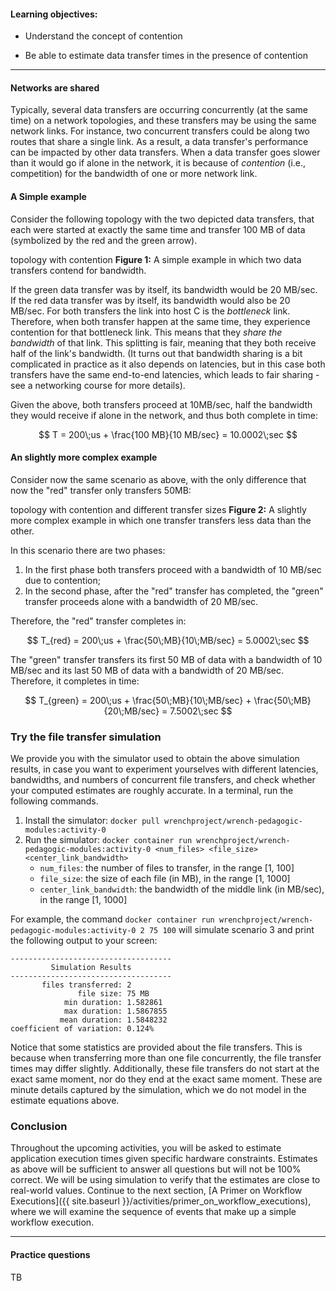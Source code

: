
#### Learning objectives:

  - Understand the concept of contention

  - Be able to estimate data transfer times in the presence of contention
  

---


#### Networks are shared

Typically, several data transfers are occurring concurrently (at the same
time) on a network topologies, and these transfers may be using the same
network links. For instance, two concurrent transfers could be along two
routes that share a single link. As a result, a data transfer's performance
can be impacted by other data transfers. When a data transfer goes slower
than it would go if alone in the network, it is because of *contention*
(i.e., competition) for the bandwidth of one or more network link.

#### A Simple example

Consider the following topology with the two depicted data transfers, that
each were started at exactly the same time and transfer 100 MB of data
(symbolized by the red and the green arrow).

<object class="figure" type="image/svg+xml" data="{{ site.baseurl }}/public/img/primer_on_networking/topology_contention.svg">topology with contention</object>
<b>Figure 1:</b> A simple example in which two data transfers contend for bandwidth.

If the green data transfer was by itself, its bandwidth would be 20 MB/sec.
If the red data transfer was by itself, its bandwidth would also be 20
MB/sec. For both transfers the link into host C is the *bottleneck* link.
Therefore, when both transfer happen at the same time, they experience
contention for that bottleneck link. This means that they *share the
bandwidth* of that link. This splitting is fair, meaning that they both
receive half of the link's bandwidth. (It turns out that bandwidth sharing
is a bit complicated in practice as it also depends on latencies, but in
this case both transfers have the same end-to-end latencies, which leads to
fair sharing - see a networking course for more details).

Given the above, both transfers proceed at 10MB/sec, half the bandwidth they would
receive if alone in the network, and thus both complete in time:

$$
T = 200\;us + \frac{100 MB}{10 MB/sec} = 10.0002\;sec
$$


#### An slightly more complex example

Consider now the same scenario as above, with the only difference that now the "red" transfer only transfers 50MB:

<object class="figure" type="image/svg+xml" data="{{ site.baseurl }}/public/img/primer_on_networking/topology_contention_different_sizes.svg">topology with contention and different transfer sizes</object>
<b>Figure 2:</b> A slightly more complex example in which one transfer transfers less data than the other.

In this scenario there are two phases:

  1. In the first phase both transfers proceed with a bandwidth of 10 MB/sec due to contention;
  2. In the second phase, after the "red" transfer has completed, the "green" transfer proceeds alone with a bandwidth of 20 MB/sec.

Therefore, the "red" transfer completes in:

$$
T_{red} = 200\;us + \frac{50\;MB}{10\;MB/sec} = 5.0002\;sec
$$

The "green" transfer transfers its first 50 MB of data with a bandwidth of 10 MB/sec and its last 50 MB of data with
a bandwidth of 20 MB/sec. Therefore, it completes in time:

$$
T_{green} = 200\;us + \frac{50\;MB}{10\;MB/sec} + \frac{50\;MB}{20\;MB/sec} = 7.5002\;sec
$$


### Try the file transfer simulation

We provide you with the simulator used to obtain the above simulation
results, in case you want to experiment yourselves with different
latencies, bandwidths, and numbers of concurrent file transfers, and check whether
your computed estimates are roughly accurate. In a
terminal, run the following commands.

1. Install the simulator: `docker pull wrenchproject/wrench-pedagogic-modules:activity-0`
2. Run the simulator: `docker container run wrenchproject/wrench-pedagogic-modules:activity-0 <num_files> <file_size> <center_link_bandwidth>`
    - `num_files`: the number of files to transfer, in the range [1, 100]
    - `file_size`: the size of each file (in MB), in the range [1, 1000]
    - `center_link_bandwidth`: the bandwidth of the middle link (in MB/sec), in the range [1, 1000]

For example, the command `docker container run wrenchproject/wrench-pedagogic-modules:activity-0 2 75 100` will simulate
scenario 3 and print the following output to your screen:

```
------------------------------------
         Simulation Results
------------------------------------
       files transferred: 2
               file size: 75 MB
            min duration: 1.582861
            max duration: 1.5867855
           mean duration: 1.5848232
coefficient of variation: 0.124%
```

Notice that some statistics are provided about the file transfers.
This is because when transferring more than one file concurrently, the
file transfer times
may differ slightly. Additionally, these file transfers
do not start at the exact same moment, nor do they end at the exact same
moment. These are minute details captured by the simulation, which we do
not model in the estimate equations above.

### Conclusion

Throughout the upcoming activities, you will be asked to estimate
application execution times given specific hardware constraints. 
Estimates as above will be sufficient to answer all questions but will not be 100%
correct. We will be using simulation to verify that the estimates are close
to real-world values. Continue to the next section, [A Primer on Workflow
Executions]({{ site.baseurl
}}/activities/primer_on_workflow_executions), where we will examine the sequence
of events that make up a simple workflow execution.


--- 

#### Practice questions

TB
